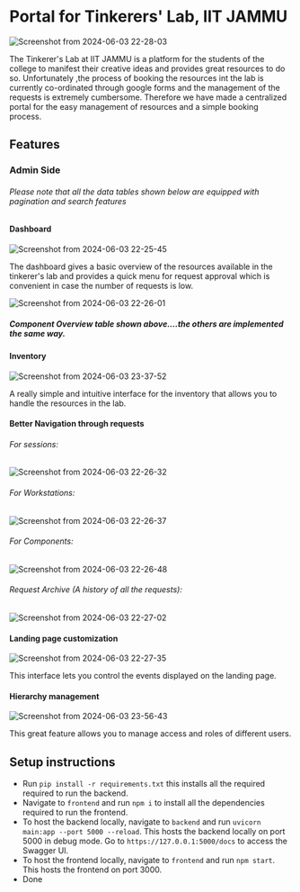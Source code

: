# Portal for Tinkerers' Lab, IIT JAMMU

![Screenshot from 2024-06-03 22-28-03](https://github.com/plusk-dev/tinkeringlab/assets/119429863/fa13c330-bcaf-45ab-ad9d-7aa9843dd747)

The Tinkerer's Lab at IIT JAMMU is a platform for the students of the college to manifest their creative ideas and provides great resources to do so.
Unfortunately ,the process of booking the resources int the lab is currently co-ordinated through google forms and the management of the requests is extremely cumbersome.
Therefore we have made a centralized portal for the easy management of resources and a simple booking process.

## Features
### Admin Side
###### Please note that all the data tables shown below are equipped with pagination and search features
#### Dashboard
![Screenshot from 2024-06-03 22-25-45](https://github.com/plusk-dev/tinkeringlab/assets/119429863/c1783899-637c-438d-8c0a-e33eb31d5e5f)

The dashboard gives a basic overview of the resources available in the tinkerer's lab and provides a quick menu for request approval which is convenient in case the number of requests is low.

![Screenshot from 2024-06-03 22-26-01](https://github.com/plusk-dev/tinkeringlab/assets/119429863/fa92c9ea-dd94-427c-8fad-c4276e3d4747)

##### Component Overview table shown above....the others are implemented the same way.

#### Inventory

![Screenshot from 2024-06-03 23-37-52](https://github.com/plusk-dev/tinkeringlab/assets/119429863/26aa664a-dfaa-46c1-bb37-b69706dc6cc0)


A really simple and intuitive interface for the inventory that allows you to handle the resources in the lab.

#### Better Navigation through requests
###### For sessions:

![Screenshot from 2024-06-03 22-26-32](https://github.com/plusk-dev/tinkeringlab/assets/119429863/360add4e-4b12-43c8-8985-1b7bb45d057a)


###### For Workstations:


![Screenshot from 2024-06-03 22-26-37](https://github.com/plusk-dev/tinkeringlab/assets/119429863/54594ba6-5c37-4ee0-b1bc-f0af97e79e54)


###### For Components:


![Screenshot from 2024-06-03 22-26-48](https://github.com/plusk-dev/tinkeringlab/assets/119429863/d499fda5-5f63-4a76-9001-78723ab382bf)


###### Request Archive (A history of all the requests):


![Screenshot from 2024-06-03 22-27-02](https://github.com/plusk-dev/tinkeringlab/assets/119429863/57fba1e5-1829-440e-9d73-47aadce7bcfa)


#### Landing page customization

![Screenshot from 2024-06-03 22-27-35](https://github.com/plusk-dev/tinkeringlab/assets/119429863/829a6504-fcc6-4c37-824d-e51079e419ed)

This interface lets you control the events displayed on the landing page.

#### Hierarchy management


![Screenshot from 2024-06-03 23-56-43](https://github.com/plusk-dev/tinkeringlab/assets/119429863/767352c1-dee4-431a-8a4b-a2684610a4ee)

This great feature allows you to manage access and roles of different users. 


## Setup instructions
- Run `pip install -r requirements.txt`
this installs all the required  required to run the backend.
- Navigate to `frontend` and run `npm i` to install all the dependencies required to run the frontend.
- To host the backend locally, navigate to `backend` and run `uvicorn main:app --port 5000 --reload`. This hosts the backend locally on port 5000 in debug mode. Go to `https://127.0.0.1:5000/docs` to access the Swagger UI.
- To host the frontend locally, navigate to `frontend` and run `npm start`. This hosts the frontend on port 3000.
- Done
